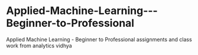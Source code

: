 # Applied-Machine-Learning---Beginner-to-Professional
Applied Machine Learning - Beginner to Professional assignments and class work from analytics vidhya
